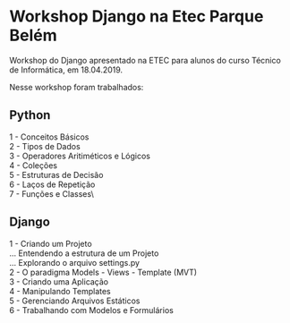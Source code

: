 # Workshop Django na Etec Parque Belém
Workshop do Django apresentado na ETEC para alunos do curso Técnico de Informática, em 18.04.2019.

Nesse workshop foram trabalhados:

## Python
1 - Conceitos Básicos\
2 - Tipos de Dados\
3 - Operadores Aritiméticos e Lógicos\
4 - Coleções\
5 - Estruturas de Decisão\
6 - Laços de Repetição\
7 - Funções e Classes\

## Django
1 - Criando um Projeto\
... Entendendo a estrutura de um Projeto\
... Explorando o arquivo settings.py\
2 - O paradigma Models - Views - Template (MVT)\
3 - Criando uma Aplicação\
4 - Manipulando Templates\
5 - Gerenciando Arquivos Estáticos\
6 - Trabalhando com Modelos e Formulários
